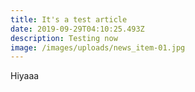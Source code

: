 ```yaml
---
title: It's a test article
date: 2019-09-29T04:10:25.493Z
description: Testing now
image: /images/uploads/news_item-01.jpg
---
```

Hiyaaa

